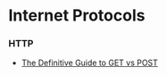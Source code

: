# Internet Protocols

### HTTP

* [The Definitive Guide to GET vs POST](http://blog.teamtreehouse.com/the-definitive-guide-to-get-vs-post)
